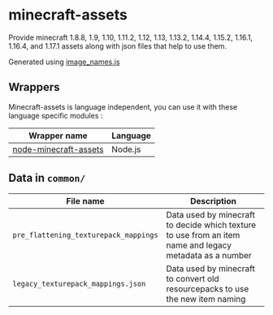 # minecraft-assets

Provide minecraft 1.8.8, 1.9, 1.10, 1.11.2, 1.12, 1.13, 1.13.2, 1.14.4, 1.15.2, 1.16.1, 1.16.4, and 1.17.1  assets along with json files that help to use them.

Generated using [image_names.js](https://github.com/PrismarineJS/minecraft-jar-extractor/blob/master/image_names.js)


## Wrappers

Minecraft-assets is language independent, you can use it with these language specific modules :

| Wrapper name | Language |
| --- | --- |
| [node-minecraft-assets](https://github.com/rom1504/node-minecraft-assets) | Node.js |

## Data in `common/`

| File name | Description |
| --- | --- |
| `pre_flattening_texturepack_mappings` | Data used by minecraft to decide which texture to use from an item name and legacy metadata as a number |
| `legacy_texturepack_mappings.json` | Data used by minecraft to convert old resourcepacks to use the new item naming |